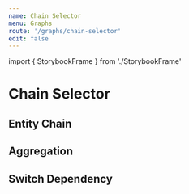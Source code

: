 ```yaml
---
name: Chain Selector
menu: Graphs
route: '/graphs/chain-selector'
edit: false
---
```


import { StorybookFrame } from './StorybookFrame'

# Chain Selector

## Entity Chain

<StorybookFrame 
  title="Entity Chain"
  route="createchainselector--entity-chain-example"
/>

## Aggregation

<StorybookFrame 
  title="Aggregation"
  route="createchainselector--aggregation-example"
/>

## Switch Dependency

<StorybookFrame 
  title="Switch Dependency"
  route="createchainselector--switch-dependency-example"
/>
